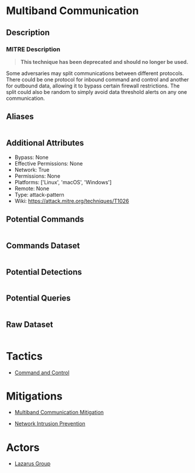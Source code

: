 
# Multiband Communication

## Description

### MITRE Description

> **This technique has been deprecated and should no longer be used.**

Some adversaries may split communications between different protocols. There could be one protocol for inbound command and control and another for outbound data, allowing it to bypass certain firewall restrictions. The split could also be random to simply avoid data threshold alerts on any one communication.

## Aliases

```

```

## Additional Attributes

* Bypass: None
* Effective Permissions: None
* Network: True
* Permissions: None
* Platforms: ['Linux', 'macOS', 'Windows']
* Remote: None
* Type: attack-pattern
* Wiki: https://attack.mitre.org/techniques/T1026

## Potential Commands

```

```

## Commands Dataset

```

```

## Potential Detections

```json

```

## Potential Queries

```json

```

## Raw Dataset

```json

```

# Tactics


* [Command and Control](../tactics/Command-and-Control.md)


# Mitigations


* [Multiband Communication Mitigation](../mitigations/Multiband-Communication-Mitigation.md)

* [Network Intrusion Prevention](../mitigations/Network-Intrusion-Prevention.md)
    

# Actors


* [Lazarus Group](../actors/Lazarus-Group.md)

